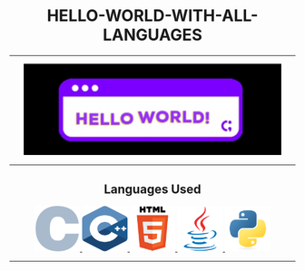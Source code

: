 <p><h1 align="center">HELLO-WORLD-WITH-ALL-LANGUAGES</h2></p> <hr></hr>
<p align="center"><img width="90%" src="https://github.com/OPTIMUS-PRIME2001/hello-World-with-all-languages/blob/52206515344fc1bdc685ff2354972d98000e5dcf/ezgif-1-6bb627274429.gif" alt="hello word here" /></p>
<hr></hr>
  <h2 align="center"> Languages Used</h2>
<p align="center"> 
  <a href="https://github.com/OPTIMUS-PRIME2001/hello-World-with-all-languages/blob/22cba73ad06178bec33d40652a8288a087639220/HelloWorld.c" target="_blank"> <img src="https://raw.githubusercontent.com/devicons/devicon/master/icons/c/c-original.svg" alt="c" width="80" height="80"/> </a> 
 <a href="https://github.com/OPTIMUS-PRIME2001/hello-World-with-all-languages/blob/22cba73ad06178bec33d40652a8288a087639220/HelloWorld.cpp" target="_blank"> <img src="https://raw.githubusercontent.com/shatanikmahanty/shatanikmahanty/main/assets/c%2B%2B.svg" alt="C++" width="80" height="80"/> </a> 
  <a href="https://github.com/OPTIMUS-PRIME2001/hello-World-with-all-languages/blob/22cba73ad06178bec33d40652a8288a087639220/HelloWorld.html" target="_blank"> <img src="https://raw.githubusercontent.com/devicons/devicon/master/icons/html5/html5-original-wordmark.svg" alt="html5" width="80" height="80"/> </a> 
  <a href="https://github.com/OPTIMUS-PRIME2001/hello-World-with-all-languages/blob/22cba73ad06178bec33d40652a8288a087639220/HelloWorld.java" target="_blank"> <img src="https://raw.githubusercontent.com/devicons/devicon/master/icons/java/java-original.svg" alt="java" width="80" height="80"/> </a> 
  <a href="https://github.com/OPTIMUS-PRIME2001/hello-World-with-all-languages/blob/22cba73ad06178bec33d40652a8288a087639220/HelloWorld.py" target="_blank"> <img src="https://raw.githubusercontent.com/devicons/devicon/master/icons/python/python-original.svg" alt="python" width="80" height="80"/> </a></p>
<hr></hr>

